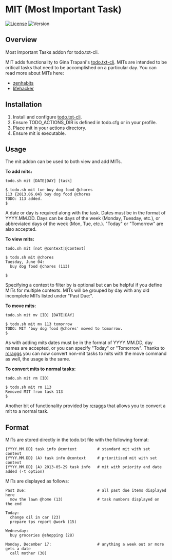 MIT (Most Important Task)
=========================

[![License](https://img.shields.io/badge/license-MIT-blue.svg)](http://opensource.org/licenses/MIT)
![Version](https://img.shields.io/badge/version-1.3-green.svg)

Overview
--------

Most Important Tasks addon for todo.txt-cli.

MIT adds functionality to Gina Trapani's [todo.txt-cli](https://github.com/ginatrapani/todo.txt-cli).  MITs are intended to be critical tasks that need to be accomplished on a particular day.  You can read more about MITs here:

* [zenhabits](http://zenhabits.net/purpose-your-day-most-important-task/)
* [lifehacker](http://lifehacker.com/software/top/geek-to-live--control-your-workday-187074.php)

Installation
------------

1. Install and configure [todo.txt-cli](https://github.com/ginatrapani/todo.txt-cli).
2. Ensure TODO_ACTIONS_DIR is defined in todo.cfg or in your profile.
3. Place mit in your actions directory.
4. Ensure mit is executable.

Usage
-----

The mit addon can be used to both view and add MITs.

__To add mits:__

    todo.sh mit [DATE|DAY] [task]

    $ todo.sh mit tue buy dog food @chores
    113 {2013.06.04} buy dog food @chores
    TODO: 113 added.
    $

A date or day is required along with the task.  Dates must be in the format of YYYY.MM.DD.  Days can be days of the week (Monday, Tuesday, etc.), or abbreviated days of the week (Mon, Tue, etc.).  "Today" or "Tomorrow" are also accepted.

__To view mits:__

    todo.sh mit [not @context|@context]

    $ todo.sh mit @chores
    Tuesday, June 04:
      buy dog food @chores (113)

    $

Specifying a context to filter by is optional but can be helpful if you define MITs for multiple contexts.  MITs will be grouped by day with any old incomplete MITs listed under "Past Due:".

__To move mits:__

    todo.sh mit mv [ID] [DATE|DAY]

    $ todo.sh mit mv 113 tomorrow
    TODO: MIT 'buy dog food @chores' moved to tomorrow.
    $

As with adding mits dates must be in the format of YYYY.MM.DD, day names are accepted, or you can specify "Today" or "Tomorrow".  Thanks to [rcraggs](https://github.com/rcraggs) you can now convert non-mit tasks to mits with the move command as well, the usage is the same.

__To convert mits to normal tasks:__

    todo.sh mit rm [ID]

    $ todo.sh mit rm 113
    Removed MIT from task 113
    $

  Another bit of functionality provided by [rcraggs](https://github.com/rcraggs) that allows you to convert a mit to a normal task.

Format
------

MITs are stored directly in the todo.txt file with the following format:

    {YYYY.MM.DD} task info @context         # standard mit with set context
    {YYYY.MM.DD} (A) task info @context     # prioritized mit with set context
    {YYYY.MM.DD} (A) 2013-05-29 task info   # mit with priority and date added (-t option)


MITs are displayed as follows:

    Past Due:                               # all past due items displayed here
      mow the lawn @home (13)               # task numbers displayed on the end

    Today:
      change oil in car (23)
      prepare tps report @work (15)

    Wednesday:
      buy groceries @shopping (28)

    Monday, December 17:                    # anything a week out or more gets a date
      call mother (30)
